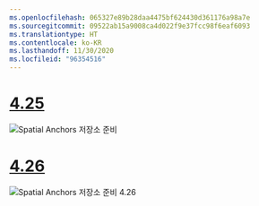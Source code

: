 ```yaml
---
ms.openlocfilehash: 065327e89b28daa4475bf624430d361176a98a7e
ms.sourcegitcommit: 09522ab15a9008ca4d022f9e37fcc98f6eaf6093
ms.translationtype: HT
ms.contentlocale: ko-KR
ms.lasthandoff: 11/30/2020
ms.locfileid: "96354516"
---
```

# <a name="425"></a>[4.25](#tab/425)

![Spatial Anchors 저장소 준비](../images/unreal-spatialanchors-store-ready.PNG)

# <a name="426"></a>[4.26](#tab/426)

![Spatial Anchors 저장소 준비 4.26](../images/local-spatial-anchors-img-01.png)
